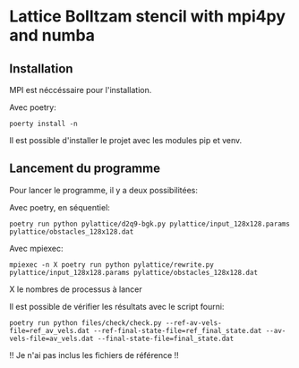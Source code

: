 # Lattice Bolltzam stencil with mpi4py and numba

## Installation

MPI est néccéssaire pour l'installation.

Avec poetry:
```
poerty install -n
```

Il est possible d'installer le projet avec les modules pip et venv.


## Lancement du programme

Pour lancer le programme, il y a deux possibilitées:

Avec poetry, en séquentiel:
```
poetry run python pylattice/d2q9-bgk.py pylattice/input_128x128.params pylattice/obstacles_128x128.dat
```


Avec mpiexec:
```
mpiexec -n X poetry run python pylattice/rewrite.py pylattice/input_128x128.params pylattice/obstacles_128x128.dat
```
X le nombres de processus à lancer

Il est possible de vérifier les résultats avec le script fourni:
```
poetry run python files/check/check.py --ref-av-vels-file=ref_av_vels.dat --ref-final-state-file=ref_final_state.dat --av-vels-file=av_vels.dat --final-state-file=final_state.dat
```
!! Je n'ai pas inclus les fichiers de référence !! 


